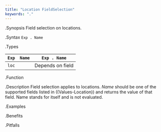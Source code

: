 ```yaml
---
title: "Location FieldSelection"
keywords: "."
---
```


.Synopsis
Field selection on locations.

.Syntax
`Exp . Name`

.Types


| `Exp` | `Name` | `Exp . Name`  |
| --- | --- | --- |
| `loc`   |          | Depends on field |


.Function

.Description
Field selection applies to locations. 
_Name_ should be one of the supported fields listed in ((Values-Location)) and returns the value of that field. 
Name stands for itself and is not evaluated.

.Examples

.Benefits

.Pitfalls

